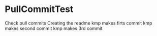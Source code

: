 # PullCommitTest
Check pull commits
Creating the readme
kmp makes firts commit
kmp makes second commit
kmp makes 3rd commit
